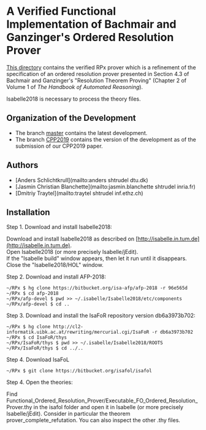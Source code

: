 # A Verified Functional Implementation of Bachmair and Ganzinger's Ordered Resolution Prover #

[This directory](https://bitbucket.org/isafol/isafol/src/master/Functional_Ordered_Resolution_Prover/) contains the verified RPx prover which is a refinement of the specification of an ordered resolution prover presented in Section 4.3 of Bachmair and Ganzinger's "Resolution Theorem Proving" (Chapter 2 of Volume 1 of _The Handbook of Automated Reasoning_).

Isabelle2018 is necessary to process the theory files.

## Organization of the Development ##

* The branch [master](https://bitbucket.org/isafol/isafol/src/master/Functional_Ordered_Resolution_Prover/) contains the latest development.
* The branch [CPP2019](https://bitbucket.org/isafol/isafol/src/CPP2019/Functional_Ordered_Resolution_Prover/) contains the version of the development as of the submission of our CPP2019 paper.


## Authors ##

* [Anders Schlichtkrull](mailto:anders shtrudel dtu.dk)
* [Jasmin Christian Blanchette](mailto:jasmin.blanchette shtrudel inria.fr)
* [Dmitriy Traytel](mailto:traytel shtrudel inf.ethz.ch)


## Installation ##

Step 1. Download and install Isabelle2018:

Download and install Isabelle2018 as described on [http://isabelle.in.tum.de](http://isabelle.in.tum.de).  
Open Isabelle2018 (or more precisely Isabelle/jEdit).  
If the "Isabelle build" window appears, then let it run until it disappears.  
Close the "Isabelle2018/HOL" window.  


Step 2. Download and install AFP-2018:

    ~/RPx $ hg clone https://bitbucket.org/isa-afp/afp-2018 -r 96e565d
    ~/RPx $ cd afp-2018
    ~/RPx/afp-devel $ pwd >> ~/.isabelle/Isabelle2018/etc/components
    ~/RPx/afp-devel $ cd ..


Step 3. Download and install the IsaFoR repository version db6a3973b702:

    ~/RPx $ hg clone http://cl2-informatik.uibk.ac.at/rewriting/mercurial.cgi/IsaFoR -r db6a3973b702
    ~/RPx $ cd IsaFoR/thys
    ~/RPx/IsaFoR/thys $ pwd >> ~/.isabelle/Isabelle2018/ROOTS
    ~/RPx/IsaFoR/thys $ cd ../..
    
Step 4. Download IsaFoL

    ~/RPx $ git clone https://bitbucket.org/isafol/isafol

Step 4. Open the theories:

Find Functional_Ordered_Resolution_Prover/Executable_FO_Ordered_Resolution_Prover.thy in the isafol 
folder and open it in Isabelle (or more precisely Isabelle/jEdit). Consider in particular the theorem 
prover_complete_refutation. You can also inspect the other .thy files.
